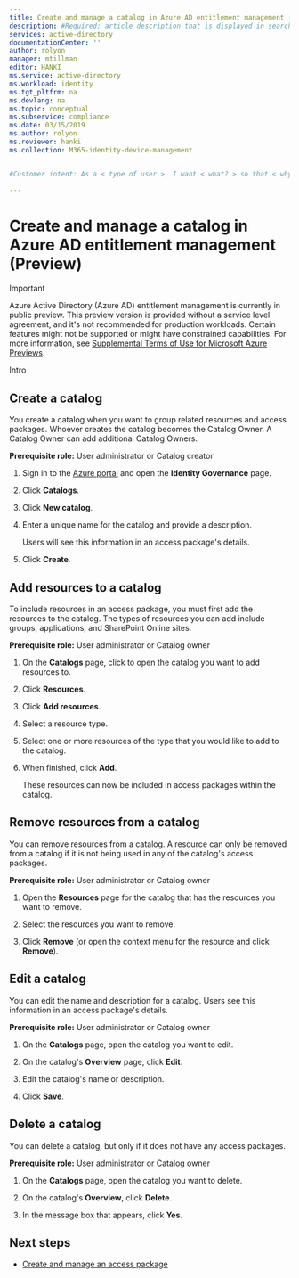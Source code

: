 ```yaml
---
title: Create and manage a catalog in Azure AD entitlement management (Preview)
description: #Required; article description that is displayed in search results.
services: active-directory
documentationCenter: ''
author: rolyon
manager: mtillman
editor: HANKI
ms.service: active-directory
ms.workload: identity
ms.tgt_pltfrm: na
ms.devlang: na
ms.topic: conceptual
ms.subservice: compliance
ms.date: 03/15/2019
ms.author: rolyon
ms.reviewer: hanki
ms.collection: M365-identity-device-management


#Customer intent: As a < type of user >, I want < what? > so that < why? >.

---
```

# Create and manage a catalog in Azure AD entitlement management (Preview)

> [!IMPORTANT]
> Azure Active Directory (Azure AD) entitlement management is currently in public preview.
> This preview version is provided without a service level agreement, and it's not recommended for production workloads. Certain features might not be supported or might have constrained capabilities.
> For more information, see [Supplemental Terms of Use for Microsoft Azure Previews](https://azure.microsoft.com/support/legal/preview-supplemental-terms/).

Intro

## Create a catalog

You create a catalog when you want to group related resources and access packages. Whoever creates the catalog becomes the Catalog Owner. A Catalog Owner can add additional Catalog Owners.

**Prerequisite role:** User administrator or Catalog creator

1. Sign in to the [Azure portal](https://portal.azure.com) and open the **Identity Governance** page.

1. Click **Catalogs**.

1. Click **New catalog**.

1. Enter a unique name for the catalog and provide a description.

    Users will see this information in an access package's details.

1. Click **Create**.

## Add resources to a catalog

To include resources in an access package, you must first add the resources to the catalog. The types of resources you can add include groups, applications, and SharePoint Online sites.

**Prerequisite role:** User administrator or Catalog owner

1. On the **Catalogs** page, click to open the catalog you want to add resources to.

1. Click **Resources**.

1. Click **Add resources**.

1. Select a resource type.

1. Select one or more resources of the type that you would like to add to the catalog.

1. When finished, click **Add**.

    These resources can now be included in access packages within the catalog.

## Remove resources from a catalog

You can remove resources from a catalog. A resource can only be removed from a catalog if it is not being used in any of the catalog's access packages.

**Prerequisite role:** User administrator or Catalog owner

1. Open the **Resources** page for the catalog that has the resources you want to remove.

1. Select the resources you want to remove.

1. Click **Remove** (or open the context menu for the resource and click **Remove**).

## Edit a catalog

You can edit the name and description for a catalog. Users see this information in an access package's details.

**Prerequisite role:** User administrator or Catalog owner

1. On the **Catalogs** page, open the catalog you want to edit.

1. On the catalog's **Overview** page, click **Edit**.

1. Edit the catalog's name or description.

1. Click **Save**.

## Delete a catalog

You can delete a catalog, but only if it does not have any access packages.

**Prerequisite role:** User administrator or Catalog owner

1. On the **Catalogs** page, open the catalog you want to delete.

1. On the catalog's **Overview**, click **Delete**.

1. In the message box that appears, click **Yes**.

## Next steps

- [Create and manage an access package](entitlement-management-create-access-package.md)
